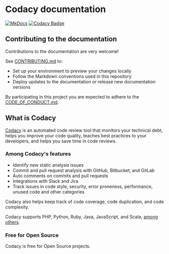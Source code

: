 # Codacy documentation

[![MkDocs](https://github.com/codacy/docs/actions/workflows/mkdocs.yml/badge.svg)](https://github.com/codacy/docs/actions/workflows/mkdocs.yml) [![Codacy Badge](https://api.codacy.com/project/badge/Grade/5e8bce49e0df4be8a880f2df02759d88)](https://app.codacy.com/gh/codacy/docs/dashboard?utm_source=github.com&utm_medium=referral&utm_content=codacy/docs&utm_campaign=Badge_Grade)

<span class="skip-vale">
<https://docs.codacy.com>
</span>

## Contributing to the documentation

Contributions to the documentation are <span class="skip-vale">very</span> welcome!

See [CONTRIBUTING.md](CONTRIBUTING.md) to:

-   Set up your environment to preview your changes locally
-   Follow the Markdown conventions used in this repository
-   Deploy updates to the documentation or release new documentation versions

By participating in this project you are expected to adhere to the [CODE_OF_CONDUCT.md](CODE_OF_CONDUCT.md).

## <span class="skip-vale">What is</span> Codacy

[Codacy](https://www.codacy.com/) is an automated code review tool that monitors your technical debt, helps you improve your code quality, teaches best practices to your developers, and helps you save time in code reviews.

### Among Codacy's features

-   Identify new static analysis issues
-   Commit and pull request analysis with GitHub, Bitbucket, and GitLab
-   Auto comments on commits and pull requests
-   Integrations with Slack and Jira
-   Track issues in code style, security, error proneness, performance, unused code and other categories

Codacy also helps keep track of code coverage, code duplication, and code complexity.

Codacy supports PHP, Python, Ruby, Java, JavaScript, and Scala, [among others](https://docs.codacy.com/getting-started/supported-languages-and-tools/).

### Free for Open Source

Codacy is free for Open Source projects.

